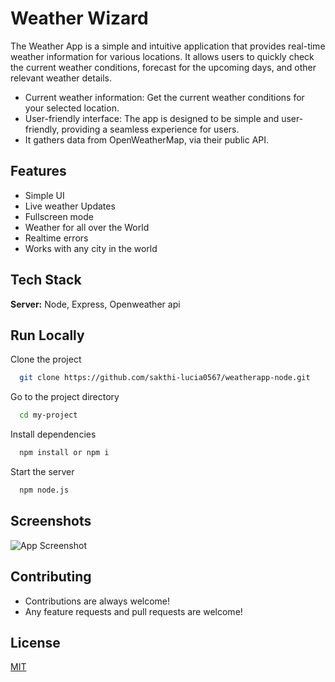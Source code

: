 # Weather Wizard

The Weather App is a simple and intuitive application that provides real-time weather information for various locations. It allows users to quickly check the current weather conditions, forecast for the upcoming days, and other relevant weather details.

- Current weather information: Get the current weather conditions for your selected location.
- User-friendly interface: The app is designed to be simple and user-friendly, providing a seamless experience for users.
- It gathers data from OpenWeatherMap, via their public API.

## Features

- Simple UI
- Live weather Updates
- Fullscreen mode
- Weather for all over the World
- Realtime errors
- Works with any city in the world

## Tech Stack

**Server:** Node, Express, Openweather api

## Run Locally

Clone the project

```bash
  git clone https://github.com/sakthi-lucia0567/weatherapp-node.git
```

Go to the project directory

```bash
  cd my-project
```

Install dependencies

```bash
  npm install or npm i
```

Start the server

```bash
  npm node.js
```

## Screenshots

![App Screenshot](https://jam.dev/cdn-cgi/image/width=1600,quality=100,dpr=1.5/https://storage.googleapis.com/jam-screenshots/dbabb03b-6373-4bc3-84e0-a172ec357882.png)

## Contributing

- Contributions are always welcome!
- Any feature requests and pull requests are welcome!

## License

[MIT](https://choosealicense.com/licenses/mit/)
